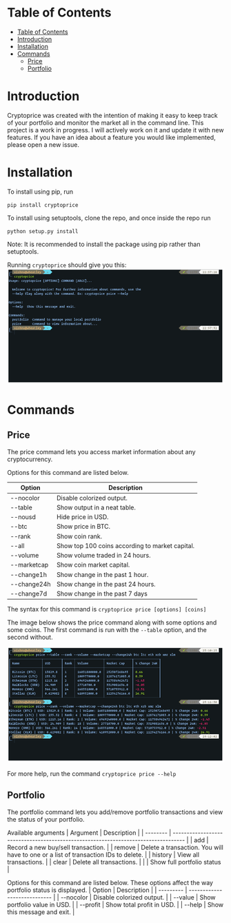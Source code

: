 # Table of Contents
- [Table of Contents](#table-of-contents)
- [Introduction](#introduction)
- [Installation](#installation)
- [Commands](#commands)
    - [Price](#price)
    - [Portfolio](#portfolio)

# Introduction

Cryptoprice was created with the intention of making it easy to keep track of your portfolio and monitor the market all in the command line. This project is a work in progress. I will actively work on it and update it with new features. If you have an idea about a feature you would like implemented, please open a new issue.

# Installation

To install using pip, run

```
pip install cryptoprice
```

To install using setuptools, clone the repo, and once inside the repo run
```
python setup.py install
```

Note: It is recommended to install the package using pip rather than setuptools.

Running ```cryptoprice``` should give you this:
![alt text](img/scrot1.png)

# Commands

## Price

The price command lets you access market information about any cryptocurrency.

Options for this command are listed below.

| Option      | Description                                     |
| ----------- | ----------------------------------------------- |
| --nocolor   | Disable colorized output.                       |
| --table     | Show output in a neat table.                    |
| --nousd     | Hide price in USD.                              |
| --btc       | Show price in BTC.                              |
| --rank      | Show coin rank.                                 |
| --all       | Show top 100 coins according to market capital. |
| --volume    | Show volume traded in 24 hours.                 |
| --marketcap | Show coin market capital.                       |
| --change1h  | Show change in the past 1 hour.                 |
| --change24h | Show change in the past 24 hours.               |
| --change7d  | Show change in the past 7 days                  |

The syntax for this command is ```cryptoprice price [options] [coins]```

The image below shows the price command along with some options and some coins. The first command is run with the ```--table``` option, and the second without.

![alt text](img/scrot2.png)

For more help, run the command
```cryptoprice price --help```

## Portfolio

The portfolio command lets you add/remove portfolio transactions and view the status of your portfolio.

Available arguments
| Argument | Description                                                                        |
| -------- | ---------------------------------------------------------------------------------- |
| add      | Record a new buy/sell transaction.                                                 |
| remove   | Delete a transaction. You will have to one or a list of transaction IDs to delete. |
| history  | View all transactions.                                                             |
| clear    | Delete all transactions.                                                           |
|          | Show full portfolio status                                                         |

Options for this command are listed below. These options affect the way portfolio status is displayed.
| Option    | Description                  |
| --------- | ---------------------------- |
| --nocolor | Disable colorized output.    |
| --value   | Show portfolio value in USD. |
| --profit  | Show total profit in USD.    |
| --help    | Show this message and exit.  |

